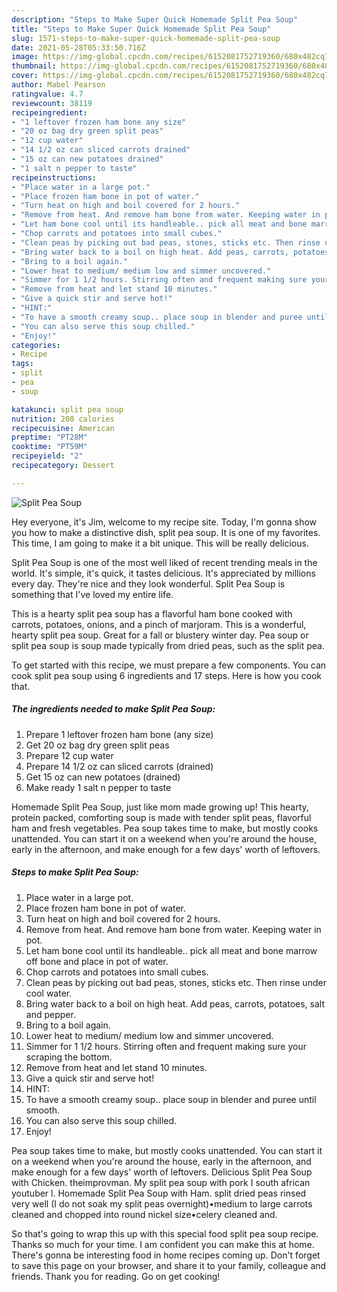 ```yaml
---
description: "Steps to Make Super Quick Homemade Split Pea Soup"
title: "Steps to Make Super Quick Homemade Split Pea Soup"
slug: 1571-steps-to-make-super-quick-homemade-split-pea-soup
date: 2021-05-28T05:33:50.716Z
image: https://img-global.cpcdn.com/recipes/6152081752719360/680x482cq70/split-pea-soup-recipe-main-photo.jpg
thumbnail: https://img-global.cpcdn.com/recipes/6152081752719360/680x482cq70/split-pea-soup-recipe-main-photo.jpg
cover: https://img-global.cpcdn.com/recipes/6152081752719360/680x482cq70/split-pea-soup-recipe-main-photo.jpg
author: Mabel Pearson
ratingvalue: 4.7
reviewcount: 38119
recipeingredient:
- "1 leftover frozen ham bone any size"
- "20 oz bag dry green split peas"
- "12 cup water"
- "14 1/2 oz can sliced carrots drained"
- "15 oz can new potatoes drained"
- "1 salt n pepper to taste"
recipeinstructions:
- "Place water in a large pot."
- "Place frozen ham bone in pot of water."
- "Turn heat on high and boil covered for 2 hours."
- "Remove from heat. And remove ham bone from water. Keeping water in pot."
- "Let ham bone cool until its handleable.. pick all meat and bone marrow off bone and place in pot of water."
- "Chop carrots and potatoes into small cubes."
- "Clean peas by picking out bad peas, stones, sticks etc. Then rinse under cool water."
- "Bring water back to a boil on high heat. Add peas, carrots, potatoes, salt and pepper."
- "Bring to a boil again."
- "Lower heat to medium/ medium low and simmer uncovered."
- "Simmer for 1 1/2 hours. Stirring often and frequent making sure your scraping the bottom."
- "Remove from heat and let stand 10 minutes."
- "Give a quick stir and serve hot!"
- "HINT:"
- "To have a smooth creamy soup.. place soup in blender and puree until smooth."
- "You can also serve this soup chilled."
- "Enjoy!"
categories:
- Recipe
tags:
- split
- pea
- soup

katakunci: split pea soup 
nutrition: 208 calories
recipecuisine: American
preptime: "PT28M"
cooktime: "PT59M"
recipeyield: "2"
recipecategory: Dessert

---
```



![Split Pea Soup](https://img-global.cpcdn.com/recipes/6152081752719360/680x482cq70/split-pea-soup-recipe-main-photo.jpg)

Hey everyone, it's Jim, welcome to my recipe site. Today, I'm gonna show you how to make a distinctive dish, split pea soup. It is one of my favorites. This time, I am going to make it a bit unique. This will be really delicious.

Split Pea Soup is one of the most well liked of recent trending meals in the world. It's simple, it's quick, it tastes delicious. It's appreciated by millions every day. They're nice and they look wonderful. Split Pea Soup is something that I've loved my entire life.

This is a hearty split pea soup has a flavorful ham bone cooked with carrots, potatoes, onions, and a pinch of marjoram. This is a wonderful, hearty split pea soup. Great for a fall or blustery winter day. Pea soup or split pea soup is soup made typically from dried peas, such as the split pea.


To get started with this recipe, we must prepare a few components. You can cook split pea soup using 6 ingredients and 17 steps. Here is how you cook that.

<!--inarticleads1-->

##### The ingredients needed to make Split Pea Soup:

1. Prepare 1 leftover frozen ham bone (any size)
1. Get 20 oz bag dry green split peas
1. Prepare 12 cup water
1. Prepare 14 1/2 oz can sliced carrots (drained)
1. Get 15 oz can new potatoes (drained)
1. Make ready 1 salt n pepper to taste


Homemade Split Pea Soup, just like mom made growing up! This hearty, protein packed, comforting soup is made with tender split peas, flavorful ham and fresh vegetables. Pea soup takes time to make, but mostly cooks unattended. You can start it on a weekend when you&#39;re around the house, early in the afternoon, and make enough for a few days&#39; worth of leftovers. 

<!--inarticleads2-->

##### Steps to make Split Pea Soup:

1. Place water in a large pot.
1. Place frozen ham bone in pot of water.
1. Turn heat on high and boil covered for 2 hours.
1. Remove from heat. And remove ham bone from water. Keeping water in pot.
1. Let ham bone cool until its handleable.. pick all meat and bone marrow off bone and place in pot of water.
1. Chop carrots and potatoes into small cubes.
1. Clean peas by picking out bad peas, stones, sticks etc. Then rinse under cool water.
1. Bring water back to a boil on high heat. Add peas, carrots, potatoes, salt and pepper.
1. Bring to a boil again.
1. Lower heat to medium/ medium low and simmer uncovered.
1. Simmer for 1 1/2 hours. Stirring often and frequent making sure your scraping the bottom.
1. Remove from heat and let stand 10 minutes.
1. Give a quick stir and serve hot!
1. HINT:
1. To have a smooth creamy soup.. place soup in blender and puree until smooth.
1. You can also serve this soup chilled.
1. Enjoy!


Pea soup takes time to make, but mostly cooks unattended. You can start it on a weekend when you&#39;re around the house, early in the afternoon, and make enough for a few days&#39; worth of leftovers. Delicious Split Pea Soup with Chicken. theimprovman. My split pea soup with pork I south african youtuber l. Homemade Split Pea Soup with Ham. split dried peas rinsed very well (I do not soak my split peas overnight)•medium to large carrots cleaned and chopped into round nickel size•celery cleaned and. 

So that's going to wrap this up with this special food split pea soup recipe. Thanks so much for your time. I am confident you can make this at home. There's gonna be interesting food in home recipes coming up. Don't forget to save this page on your browser, and share it to your family, colleague and friends. Thank you for reading. Go on get cooking!
